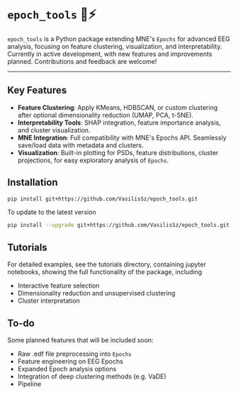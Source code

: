 # `epoch_tools` 🧠⚡
`epoch_tools` is a Python package extending MNE's `Epochs` for advanced EEG analysis, focusing on feature clustering, visualization, and interpretability. Currently in active development, with new features and improvements planned. Contributions and feedback are welcome!
_____

## Key Features
- **Feature Clustering**: Apply KMeans, HDBSCAN, or custom clustering after optional dimensionality reduction (UMAP, PCA, t-SNE).
- **Interpretability Tools**: SHAP integration, feature importance analysis, and cluster visualization.
- **MNE Integration**: Full compatibility with MNE's Epochs API. Seamlessly save/load data with metadata and clusters.
- **Visualization**: Built-in plotting for PSDs, feature distributions, cluster projections, for easy exploratory analysis of `Epochs`.

## Installation
```bash
pip install git+https://github.com/VasilisSz/epoch_tools.git
```

To update to the latest version

```bash
pip install --upgrade git+https://github.com/VasilisSz/epoch_tools.git
```

## Tutorials
For detailed examples, see the tutorials directory, containing jupyter notebooks, showing the full functionality of the package, including

- Interactive feature selection
- Dimensionality reduction and unsupervised clustering
- Cluster interpretation

## To-do

Some planned features that will be included soon:
- Raw .edf file preprocessing into `Epochs`
- Feature engineering on EEG Epochs
- Expanded Epoch analysis options
- Integration of deep clustering methods (e.g. VaDE)
- Pipeline 